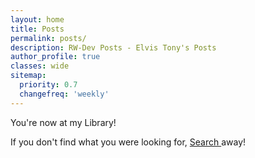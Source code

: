 ```yaml
---
layout: home
title: Posts
permalink: posts/
description: RW-Dev Posts - Elvis Tony's Posts
author_profile: true
classes: wide
sitemap:
  priority: 0.7
  changefreq: 'weekly'
---
```

You're now at my Library!

If you don't find what you were looking for, <a href="/search/" class="text--warning"> Search </a> away!
